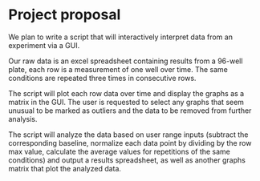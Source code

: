 # Project proposal
We plan to write a script that will interactively interpret data from an experiment via a GUI. 

Our raw data is an excel spreadsheet containing results from a 96-well plate, each row is a measurement of one well over time. The same conditions are repeated three times in consecutive rows. 

The script will plot each row data over time and display the graphs as a matrix in the GUI. The user is requested to select any graphs that seem unusual to be marked as outliers and the data to be removed from further analysis. 

The script will analyze the data based on user range inputs (subtract the corresponding baseline, normalize each data point by dividing by the row max value, calculate the average values for repetitions of the same conditions) and output a results spreadsheet, as well as another graphs matrix that plot the analyzed data. 